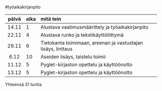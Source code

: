 #työaikakirjanpito

| päivä | aika | mitä tein |
| :----:|:-----|:----------|
| 14.11 | 1    | Alustava vaatimusmäärittely ja työaikakirjanpito|
| 22.11 | 4    | Alustava runko ja tekstikäyttöliittymä|
| 29.11 | 6    | Tietokanta toimimaan, areenan ja vastustajan lisäys, linttaus |
| 6.12  | 10   | Aseiden lisäys, taistelu toimii|
| 11.12 | 5    | Pyglet-kirjaston opettelu ja käyttöönotto|
| 13.12 | 5    | Pyglet-kirjaston opettelu ja käyttöönotto|

Yhteensä 31 tuntia
